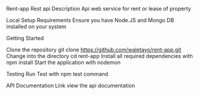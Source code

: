Rent-app Rest api 
Description
Api web service for rent or lease  of property

Local Setup
Requirements
Ensure you have Node.JS and Mongo DB installed on your system

Getting Started

Clone the repository git clone https://github.com/waletayo/rent-app.git
Change into the directory cd rent-app
Install all required dependencies with npm install
Start the application with nodemon

Testing
Run Test with npm test command

API Documentation Link
view the api documentation
